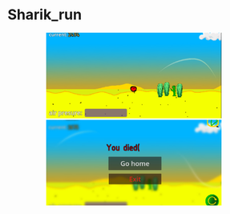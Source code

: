 # Sharik_run
<p align="center">
  <img src="Screenshot_1.jpg" width="350" title="hover text">
  <img src="Screenshot 2.jpg" width="350" alt="accessibility text">
</p>
